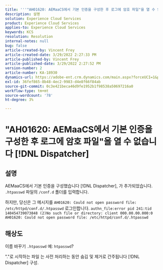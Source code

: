 ```yaml
---
title: '''"AH01620: AEMaaCS에서 기본 인증을 구성한 후 로그에 암호 파일"을 열 수 없습니다 [!DNL Dispatcher]`'
description: 설명
solution: Experience Cloud Services
product: Experience Cloud Services
applies-to: Experience Cloud Services
keywords: KCS
resolution: Resolution
internal-notes: null
bug: false
article-created-by: Vincent Frey
article-created-date: 3/29/2022 2:27:33 PM
article-published-by: Vincent Frey
article-published-date: 3/29/2022 2:27:52 PM
version-number: 2
article-number: KA-18930
dynamics-url: https://adobe-ent.crm.dynamics.com/main.aspx?forceUCI=1&pagetype=entityrecord&etn=knowledgearticle&id=c1bbaa5b-6caf-ec11-9840-0022480bd820
exl-id: 36fef865-8b48-4ec2-9983-d4e8f66f84ab
source-git-commit: 0c3e421beca46d9fe1952b1f98538a50697216a0
workflow-type: tm+mt
source-wordcount: '78'
ht-degree: 3%

---
```


# &quot;AH01620: AEMaaCS에서 기본 인증을 구성한 후 로그에 암호 파일&quot;을 열 수 없습니다 [!DNL Dispatcher]

## 설명


AEMaaCS에서 기본 인증을 구성했습니다 [!DNL Dispatcher], 가 추가되었습니다. `.htpasswd` 파일의 `/conf.d` 폴더를 입력합니다.

하지만, 당신은 그 메시지를 `AH01620: Could not open password file: /etc/httpd/conf.d/.htpasswd` 로그인합니다.
`authn_file:error pid 241:tid 140454739073848 (2)No such file or directory: client 000.00.00.000:0 AH01620: Could not open password file: /etc/httpd/conf.d/.htpasswd`

## 해상도


이름 바꾸기 `.htpasswd` 예: `htpasswd`?

&quot;.&quot;로 시작하는 파일 는 사전 처리하는 동안 숨김 및 제거로 간주됩니다 [!DNL Dispatcher] 구성.
